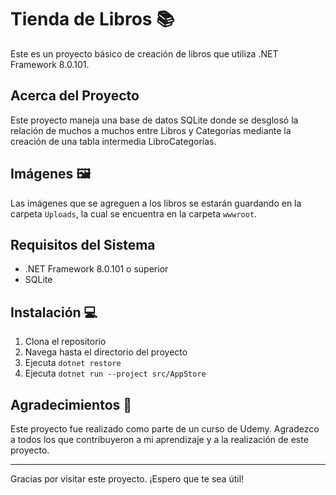 # Tienda de Libros 📚

Este es un proyecto básico de creación de libros que utiliza .NET Framework 8.0.101.

## Acerca del Proyecto

Este proyecto maneja una base de datos SQLite donde se desglosó la relación de muchos a muchos entre Libros y Categorías mediante la creación de una tabla intermedia LibroCategorías.

## Imágenes 🖼️

Las imágenes que se agreguen a los libros se estarán guardando en la carpeta `Uploads`, la cual se encuentra en la carpeta `wwwroot`.

## Requisitos del Sistema

- .NET Framework 8.0.101 o superior
- SQLite

## Instalación 💻

1. Clona el repositorio
2. Navega hasta el directorio del proyecto
3. Ejecuta `dotnet restore`
4. Ejecuta `dotnet run --project src/AppStore`

## Agradecimientos 🙏

Este proyecto fue realizado como parte de un curso de Udemy. Agradezco a todos los que contribuyeron a mi aprendizaje y a la realización de este proyecto.

---
Gracias por visitar este proyecto. ¡Espero que te sea útil!
